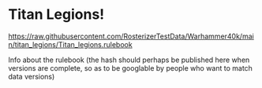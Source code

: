 # Titan Legions!

https://raw.githubusercontent.com/RosterizerTestData/Warhammer40k/main/titan_legions/Titan_legions.rulebook

Info about the rulebook (the hash should perhaps be published here when versions are complete, so as to be googlable by people who want to match data versions)
